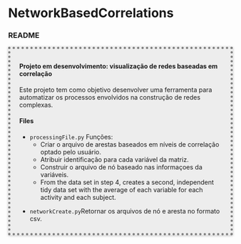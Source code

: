 # NetworkBasedCorrelations

<div id="readme" class="section level3">
<h3>README</h3>
<div style="border: 5px dotted gray; padding: 10px 20px; background-color:#ededed; box-shadow: 0 1px 5px rgba(0, 0, 0, 0.25);">
<h4 id="Projeto em desenvolvimento: visualização de redes baseadas correlação">Projeto em desenvolvimento: visualização de redes baseadas em correlação</h4>
<p>Este projeto tem como objetivo desenvolver uma ferramenta para automatizar os processos envolvidos na construção de redes complexas.</p>
<h4 id="files">Files</h4>
<ul>
<li><code>processingFile.py</code> Funções:
<ul>
<li>Criar o arquivo de arestas baseados em níveis de correlação optado pelo usuário.</li>
<li>Atribuir identificação para cada variável da matriz.</li>
<li>Construir o arquivo de nó baseado nas informaçoes da variáveis.</li>
<li>From the data set in step 4, creates a second, independent tidy data set with the average of each variable for each activity and each subject.</li>
</ul></li>
<li><p><code>networkCreate.py</code>Retornar os arquivos de nó e aresta no formato csv.</p></li>
</ul>
</div>
